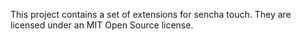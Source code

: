 This project contains a set of extensions for sencha touch.  They are licensed under an MIT Open Source license.
